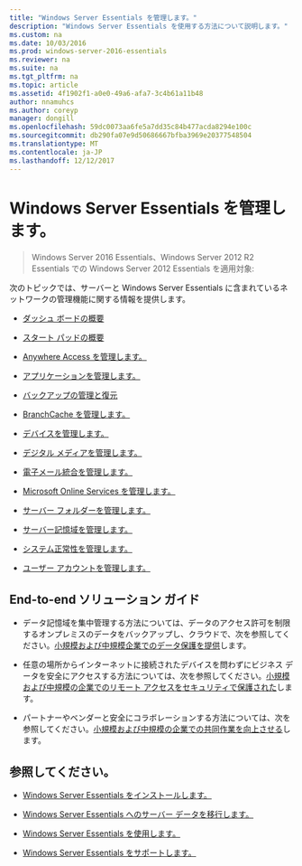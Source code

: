```yaml
---
title: "Windows Server Essentials を管理します。"
description: "Windows Server Essentials を使用する方法について説明します。"
ms.custom: na
ms.date: 10/03/2016
ms.prod: windows-server-2016-essentials
ms.reviewer: na
ms.suite: na
ms.tgt_pltfrm: na
ms.topic: article
ms.assetid: 4f1902f1-a0e0-49a6-afa7-3c4b61a11b48
author: nnamuhcs
ms.author: coreyp
manager: dongill
ms.openlocfilehash: 59dc0073aa6fe5a7dd35c84b477acda8294e100c
ms.sourcegitcommit: db290fa07e9d50686667bfba3969e20377548504
ms.translationtype: MT
ms.contentlocale: ja-JP
ms.lasthandoff: 12/12/2017
---
```

# <a name="manage-windows-server-essentials"></a>Windows Server Essentials を管理します。

>Windows Server 2016 Essentials、Windows Server 2012 R2 Essentials での Windows Server 2012 Essentials を適用対象:

次のトピックでは、サーバーと Windows Server Essentials に含まれているネットワークの管理機能に関する情報を提供します。  
  
-   [ダッシュ ボードの概要](Overview-of-the-Dashboard-in-Windows-Server-Essentials.md)  
  
-   [スタート パッドの概要](Overview-of-the-Launchpad-in-Windows-Server-Essentials.md)  
  
-   [Anywhere Access を管理します。](Manage-Anywhere-Access-in-Windows-Server-Essentials.md)  
  
-   [アプリケーションを管理します。](Manage-Applications-in-Windows-Server-Essentials.md)  
  
-   [バックアップの管理と復元](Manage-Backup-and-Restore-in-Windows-Server-Essentials.md)  
  
-   [BranchCache を管理します。](Manage-BranchCache-in-Windows-Server-Essentials.md)  
  
-   [デバイスを管理します。](Manage-Devices-in-Windows-Server-Essentials.md)  
  
-   [デジタル メディアを管理します。](Manage-Digital-Media-in-Windows-Server-Essentials.md)  
  
-   [電子メール統合を管理します。](Manage-Email-Service-Integration-in-Windows-Server-Essentials.md)  
  
-   [Microsoft Online Services を管理します。](Manage-Microsoft-Online-Services-in-Windows-Server-Essentials.md)  
  
-   [サーバー フォルダーを管理します。](Manage-Server-Folders-in-Windows-Server-Essentials.md)  
  
-   [サーバー記憶域を管理します。](Manage-Server-Storage-in-Windows-Server-Essentials.md)  
  
-   [システム正常性を管理します。](Manage-System-Health-in-Windows-Server-Essentials.md)  
  
-   [ユーザー アカウントを管理します。](Manage-User-Accounts-in-Windows-Server-Essentials.md)  
  
## <a name="end-to-end-solution-guides"></a>End-to-end ソリューション ガイド  
  
-    データ記憶域を集中管理する方法については、データのアクセス許可を制限するオンプレミスのデータをバックアップし、クラウドで、次を参照してください。[小規模および中規模企業でのデータ保護を提供](https://technet.microsoft.com/library/dn582043.aspx)します。  
  
-    任意の場所からインターネットに接続されたデバイスを問わずにビジネス データを安全にアクセスする方法については、次を参照してください。[小規模および中規模の企業でのリモート アクセスをセキュリティで保護された](https://technet.microsoft.com/library/dn629457.aspx)します。  
  
-    パートナーやベンダーと安全にコラボレーションする方法については、次を参照してください。[小規模および中規模の企業での共同作業を向上させる](https://technet.microsoft.com/library/dn747893.aspx)します。  
  
## <a name="see-also"></a>参照してください。  
  
-   [Windows Server Essentials をインストールします。](../install/Install-Windows-Server-Essentials.md)  
  
-   [Windows Server Essentials へのサーバー データを移行します。](../migrate/Migrate-Server-Data-to-Windows-Server-Essentials.md)  
  
-   [Windows Server Essentials を使用します。](../use/Use-Windows-Server-Essentials.md)  
  
-   [Windows Server Essentials をサポートします。](../support/Support-Windows-Server-Essentials.md)
